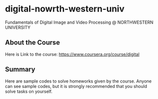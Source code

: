 # digital-nowrth-western-univ
Fundamentals of Digital Image and Video Processing @ NORTHWESTERN UNIVERSITY

## About the Course
Here is Link to the course: https://www.coursera.org/course/digital

## Summary
Here are sample codes to solve homeworks given by the course.
Anyone can see sample codes, but it is strongly recommended that you should solve tasks on yourself.
